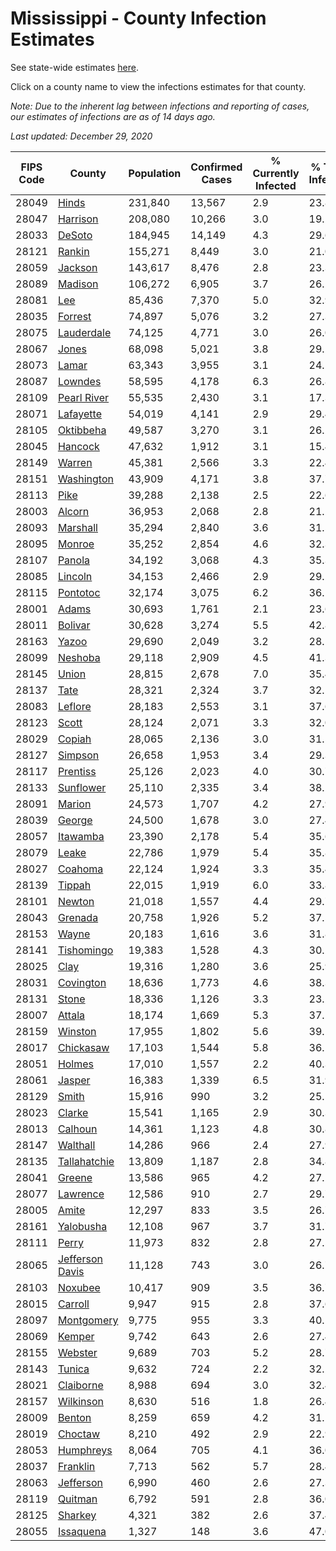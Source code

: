 # Mississippi - County Infection Estimates

See state-wide estimates [here](/infections/us-ms).

Click on a county name to view the infections estimates for that county.

*Note: Due to the inherent lag between infections and reporting of cases, our estimates of infections are as of 14 days ago.*

*Last updated: December 29, 2020*

|   FIPS Code |                             County |   Population |   Confirmed Cases |   % Currently Infected |   % Total Infected |
|-------------|------------------------------------|--------------|-------------------|------------------------|--------------------|
|       28049 |                     [Hinds](hinds) |      231,840 |            13,567 |                    2.9 |               23.8 |
|       28047 |               [Harrison](harrison) |      208,080 |            10,266 |                    3.0 |               19.2 |
|       28033 |                   [DeSoto](desoto) |      184,945 |            14,149 |                    4.3 |               29.6 |
|       28121 |                   [Rankin](rankin) |      155,271 |             8,449 |                    3.0 |               21.0 |
|       28059 |                 [Jackson](jackson) |      143,617 |             8,476 |                    2.8 |               23.3 |
|       28089 |                 [Madison](madison) |      106,272 |             6,905 |                    3.7 |               26.2 |
|       28081 |                         [Lee](lee) |       85,436 |             7,370 |                    5.0 |               32.9 |
|       28035 |                 [Forrest](forrest) |       74,897 |             5,076 |                    3.2 |               27.3 |
|       28075 |           [Lauderdale](lauderdale) |       74,125 |             4,771 |                    3.0 |               26.0 |
|       28067 |                     [Jones](jones) |       68,098 |             5,021 |                    3.8 |               29.2 |
|       28073 |                     [Lamar](lamar) |       63,343 |             3,955 |                    3.1 |               24.5 |
|       28087 |                 [Lowndes](lowndes) |       58,595 |             4,178 |                    6.3 |               26.8 |
|       28109 |         [Pearl River](pearl-river) |       55,535 |             2,430 |                    3.1 |               17.3 |
|       28071 |             [Lafayette](lafayette) |       54,019 |             4,141 |                    2.9 |               29.4 |
|       28105 |             [Oktibbeha](oktibbeha) |       49,587 |             3,270 |                    3.1 |               26.2 |
|       28045 |                 [Hancock](hancock) |       47,632 |             1,912 |                    3.1 |               15.4 |
|       28149 |                   [Warren](warren) |       45,381 |             2,566 |                    3.3 |               22.4 |
|       28151 |           [Washington](washington) |       43,909 |             4,171 |                    3.8 |               37.7 |
|       28113 |                       [Pike](pike) |       39,288 |             2,138 |                    2.5 |               22.6 |
|       28003 |                   [Alcorn](alcorn) |       36,953 |             2,068 |                    2.8 |               21.2 |
|       28093 |               [Marshall](marshall) |       35,294 |             2,840 |                    3.6 |               31.5 |
|       28095 |                   [Monroe](monroe) |       35,252 |             2,854 |                    4.6 |               32.3 |
|       28107 |                   [Panola](panola) |       34,192 |             3,068 |                    4.3 |               35.3 |
|       28085 |                 [Lincoln](lincoln) |       34,153 |             2,466 |                    2.9 |               29.2 |
|       28115 |               [Pontotoc](pontotoc) |       32,174 |             3,075 |                    6.2 |               36.1 |
|       28001 |                     [Adams](adams) |       30,693 |             1,761 |                    2.1 |               23.6 |
|       28011 |                 [Bolivar](bolivar) |       30,628 |             3,274 |                    5.5 |               42.8 |
|       28163 |                     [Yazoo](yazoo) |       29,690 |             2,049 |                    3.2 |               28.1 |
|       28099 |                 [Neshoba](neshoba) |       29,118 |             2,909 |                    4.5 |               41.3 |
|       28145 |                     [Union](union) |       28,815 |             2,678 |                    7.0 |               35.4 |
|       28137 |                       [Tate](tate) |       28,321 |             2,324 |                    3.7 |               32.1 |
|       28083 |                 [Leflore](leflore) |       28,183 |             2,553 |                    3.1 |               37.6 |
|       28123 |                     [Scott](scott) |       28,124 |             2,071 |                    3.3 |               32.0 |
|       28029 |                   [Copiah](copiah) |       28,065 |             2,136 |                    3.0 |               31.5 |
|       28127 |                 [Simpson](simpson) |       26,658 |             1,953 |                    3.4 |               29.3 |
|       28117 |               [Prentiss](prentiss) |       25,126 |             2,023 |                    4.0 |               30.7 |
|       28133 |             [Sunflower](sunflower) |       25,110 |             2,335 |                    3.4 |               38.2 |
|       28091 |                   [Marion](marion) |       24,573 |             1,707 |                    4.2 |               27.9 |
|       28039 |                   [George](george) |       24,500 |             1,678 |                    3.0 |               27.4 |
|       28057 |               [Itawamba](itawamba) |       23,390 |             2,178 |                    5.4 |               35.6 |
|       28079 |                     [Leake](leake) |       22,786 |             1,979 |                    5.4 |               35.8 |
|       28027 |                 [Coahoma](coahoma) |       22,124 |             1,924 |                    3.3 |               35.4 |
|       28139 |                   [Tippah](tippah) |       22,015 |             1,919 |                    6.0 |               33.8 |
|       28101 |                   [Newton](newton) |       21,018 |             1,557 |                    4.4 |               29.7 |
|       28043 |                 [Grenada](grenada) |       20,758 |             1,926 |                    5.2 |               37.5 |
|       28153 |                     [Wayne](wayne) |       20,183 |             1,616 |                    3.6 |               31.8 |
|       28141 |           [Tishomingo](tishomingo) |       19,383 |             1,528 |                    4.3 |               30.2 |
|       28025 |                       [Clay](clay) |       19,316 |             1,280 |                    3.6 |               25.9 |
|       28031 |             [Covington](covington) |       18,636 |             1,773 |                    4.6 |               38.3 |
|       28131 |                     [Stone](stone) |       18,336 |             1,126 |                    3.3 |               23.2 |
|       28007 |                   [Attala](attala) |       18,174 |             1,669 |                    5.3 |               37.1 |
|       28159 |                 [Winston](winston) |       17,955 |             1,802 |                    5.6 |               39.1 |
|       28017 |             [Chickasaw](chickasaw) |       17,103 |             1,544 |                    5.8 |               36.1 |
|       28051 |                   [Holmes](holmes) |       17,010 |             1,557 |                    2.2 |               40.3 |
|       28061 |                   [Jasper](jasper) |       16,383 |             1,339 |                    6.5 |               31.9 |
|       28129 |                     [Smith](smith) |       15,916 |               990 |                    3.2 |               25.5 |
|       28023 |                   [Clarke](clarke) |       15,541 |             1,165 |                    2.9 |               30.3 |
|       28013 |                 [Calhoun](calhoun) |       14,361 |             1,123 |                    4.8 |               30.8 |
|       28147 |               [Walthall](walthall) |       14,286 |               966 |                    2.4 |               27.9 |
|       28135 |       [Tallahatchie](tallahatchie) |       13,809 |             1,187 |                    2.8 |               34.8 |
|       28041 |                   [Greene](greene) |       13,586 |               965 |                    4.2 |               27.2 |
|       28077 |               [Lawrence](lawrence) |       12,586 |               910 |                    2.7 |               29.7 |
|       28005 |                     [Amite](amite) |       12,297 |               833 |                    3.5 |               26.7 |
|       28161 |             [Yalobusha](yalobusha) |       12,108 |               967 |                    3.7 |               31.7 |
|       28111 |                     [Perry](perry) |       11,973 |               832 |                    2.8 |               27.5 |
|       28065 | [Jefferson Davis](jefferson-davis) |       11,128 |               743 |                    3.0 |               26.7 |
|       28103 |                 [Noxubee](noxubee) |       10,417 |               909 |                    3.5 |               36.7 |
|       28015 |                 [Carroll](carroll) |        9,947 |               915 |                    2.8 |               37.6 |
|       28097 |           [Montgomery](montgomery) |        9,775 |               955 |                    3.3 |               40.1 |
|       28069 |                   [Kemper](kemper) |        9,742 |               643 |                    2.6 |               27.4 |
|       28155 |                 [Webster](webster) |        9,689 |               703 |                    5.2 |               28.7 |
|       28143 |                   [Tunica](tunica) |        9,632 |               724 |                    2.2 |               32.2 |
|       28021 |             [Claiborne](claiborne) |        8,988 |               694 |                    3.0 |               32.4 |
|       28157 |             [Wilkinson](wilkinson) |        8,630 |               516 |                    1.8 |               26.4 |
|       28009 |                   [Benton](benton) |        8,259 |               659 |                    4.2 |               31.1 |
|       28019 |                 [Choctaw](choctaw) |        8,210 |               492 |                    2.9 |               22.9 |
|       28053 |             [Humphreys](humphreys) |        8,064 |               705 |                    4.1 |               36.0 |
|       28037 |               [Franklin](franklin) |        7,713 |               562 |                    5.7 |               28.4 |
|       28063 |             [Jefferson](jefferson) |        6,990 |               460 |                    2.6 |               27.3 |
|       28119 |                 [Quitman](quitman) |        6,792 |               591 |                    2.8 |               36.0 |
|       28125 |                 [Sharkey](sharkey) |        4,321 |               382 |                    2.6 |               37.4 |
|       28055 |             [Issaquena](issaquena) |        1,327 |               148 |                    3.6 |               47.0 |